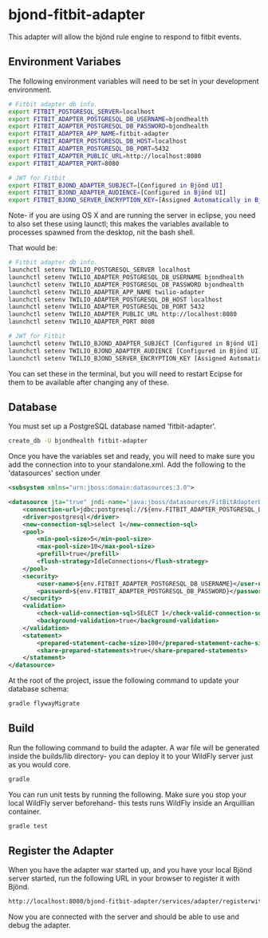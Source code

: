 # bjond-fitbit-adapter
This adapter will allow the bjönd rule engine to respond to fitbit events.

## Environment Variabes

The following environment variables will need to be set in your development environment.

```bash
# Fitbit adapter db info.
export FITBIT_POSTGRESQL_SERVER=localhost
export FITBIT_ADAPTER_POSTGRESQL_DB_USERNAME=bjondhealth
export FITBIT_ADAPTER_POSTGRESQL_DB_PASSWORD=bjondhealth
export FITBIT_ADAPTER_APP_NAME=fitbit-adapter
export FITBIT_ADAPTER_POSTGRESQL_DB_HOST=localhost
export FITBIT_ADAPTER_POSTGRESQL_DB_PORT=5432
export FITBIT_ADAPTER_PUBLIC_URL=http://localhost:8080
export FITBIT_ADAPTER_PORT=8080

# JWT for Fitbit
export FITBIT_BJOND_ADAPTER_SUBJECT=[Configured in Bjönd UI]
export FITBIT_BJOND_ADAPTER_AUDIENCE=[Configured in Bjönd UI]
export FITBIT_BJOND_SERVER_ENCRYPTION_KEY=[Assigned Automatically in Bjönd UI]
```

Note- if you are using OS X and are running the server in eclipse, you need to also set these using launctl; this makes the variables available to processes spawned from the desktop, nit the bash shell.

That would be:

```bash
# Fitbit adapter db info.
launchctl setenv TWILIO_POSTGRESQL_SERVER localhost
launchctl setenv TWILIO_ADAPTER_POSTGRESQL_DB_USERNAME bjondhealth
launchctl setenv TWILIO_ADAPTER_POSTGRESQL_DB_PASSWORD bjondhealth
launchctl setenv TWILIO_ADAPTER_APP_NAME twilio-adapter
launchctl setenv TWILIO_ADAPTER_POSTGRESQL_DB_HOST localhost
launchctl setenv TWILIO_ADAPTER_POSTGRESQL_DB_PORT 5432
launchctl setenv TWILIO_ADAPTER_PUBLIC_URL http://localhost:8080
launchctl setenv TWILIO_ADAPTER_PORT 8080

# JWT for Fitbit
launchctl setenv TWILIO_BJOND_ADAPTER_SUBJECT [Configured in Bjönd UI]
launchctl setenv TWILIO_BJOND_ADAPTER_AUDIENCE [Configured in Bjönd UI]
launchctl setenv TWILIO_BJOND_SERVER_ENCRYPTION_KEY [Assigned Automatically in Bjönd UI]
```

You can set these in the terminal, but you will need to restart Ecipse for them to be available after changing any of these.

## Database

You must set up a PostgreSQL database named 'fitbit-adapter'. 

```bash
create_db -U bjondhealth fitbit-adapter
```

Once you have the variables set and ready, you will need to make sure you add the connection into to your standalone.xml. Add the following to the 'datasources' section under 

```xml
<subsystem xmlns="urn:jboss:domain:datasources:3.0">
```

```xml
<datasource jta="true" jndi-name="java:jboss/datasources/FitBitAdapterDS" pool-name="FitBitAdapterDS" enabled="true" use-java-context="true" use-ccm="true">
    <connection-url>jdbc:postgresql://${env.FITBIT_ADAPTER_POSTGRESQL_DB_HOST}:${env.FITBIT_ADAPTER_POSTGRESQL_DB_PORT}/${env.FITBIT_ADAPTER_APP_NAME}</connection-url>
    <driver>postgresql</driver>
    <new-connection-sql>select 1</new-connection-sql>
    <pool>
        <min-pool-size>5</min-pool-size>
        <max-pool-size>10</max-pool-size>
        <prefill>true</prefill>
        <flush-strategy>IdleConnections</flush-strategy>
    </pool>
    <security>
        <user-name>${env.FITBIT_ADAPTER_POSTGRESQL_DB_USERNAME}</user-name>
        <password>${env.FITBIT_ADAPTER_POSTGRESQL_DB_PASSWORD}</password>
    </security>
    <validation>
        <check-valid-connection-sql>SELECT 1</check-valid-connection-sql>
        <background-validation>true</background-validation>
    </validation>
    <statement>
        <prepared-statement-cache-size>100</prepared-statement-cache-size>
        <share-prepared-statements>true</share-prepared-statements>
    </statement>
</datasource>
```

At the root of the project, issue the following command to update your database schema:

```bash
gradle flywayMigrate
```

## Build

Run the following command to build the adapter. A war file will be generated inside the builds/lib directory- you can deploy it to your WildFly server just as you would core.

```bash
gradle
```

You can run unit tests by running the following. Make sure you stop your local WildFly server beforehand- this tests runs WildFly inside an Arquillian container.

```bash
gradle test
```

## Register the Adapter

When you have the adapter war started up, and you have your local Bjönd server started, run the following URL in your browser to register it with Bjönd.

```html
http://localhost:8080/bjond-fitbit-adapter/services/adapter/registerwithbjond?server=http://localhost:8080
```

Now you are connected with the server and should be able to use and debug the adapter.
